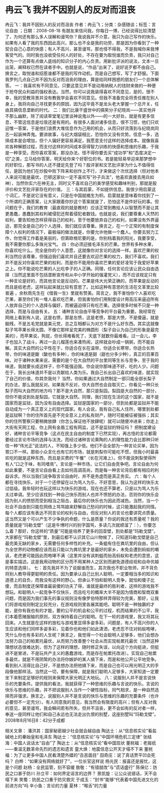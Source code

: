 # 冉云飞  我并不因别人的反对而沮丧

冉云飞：我并不因别人的反对而沮丧
作者：冉云飞；分类：杂感随谈；标签：言论自由 ；日期：2008-08-18
有朋友来信问我，你每日一博，已经说得比较清楚了，为何还有那么多人误解和谩骂你？我说我并不介意，我只为自己写作的快乐。如果有人看了我的东西因此高兴，那么也不全是我的功劳，那是因为你看到了一种契合自己心意的快感；有人不高兴，甚至谩骂，那也怪不得我，不是我喊你来我博客受气的。同时我也没收受任何人的好处，不存在要为取悦谁而负责，我只对自己作为一个还算有点做人底线的知识分子的内心负责。用新批评派的说法，文本一旦出笼，阐释权已然在读者手中。也就是说，“作品”出来了，说好说歹都不由自己。换言之，取悦谁和招惹谁都不是我的写作动机，而是自己想写，写了才舒服。下面我罗列几点自己并不因为反对而沮丧的理由，算是给同样困惑的朋友们一个总体解答。
一：我喜欢有不同意见，只要这意见并不是动用纳税人的钱财来做的一种便于抢夺民众利益的强权表达。当然，你可以说我装得喜欢不同意见，是的，很不幸，我的受教背景并没有教我学会喜欢不同意见。但我不准备完全将责任推在别人身上，我将向自己寻找更多的原因，因为这毕竟不是龙头老大掌握一个总开关，任由其搞信息垄断的时代。
二：我们比康干盛世中的搞笑分子纪晓岚——其实他并不那么幽默，除了阅读草堂笔记里谈神说鬼以外——的一大好处，就是有更多信息，不管这信息是垃圾还是有用的。有很多人面对诸多信息，很不习惯，他们只欢迎惟一答案，于是他们浪费大堆信息作为己用的机会，从而只好流落到与纪晓岚同志一起装神弄鬼。要讲故事，与纪大烟袋相比，恐怕你又没有优势。信息一多，选择成本是会增加，但个人偏好更容易满足，我愿意支付这样的选择成本。就像我喜欢各种解题过程，而支付这样的时间成本获得智力训练的快感和思维的乐趣，于我是一种享受。而你喜欢答案，那没办法，怪不得你要去买“成功学”和“态度决定一切”之类，立马给你答案，明天给你来个好职位的书。若是能轻易举迎来那梦想中的好职位，那写书的人还不捷足先登了吗？股评家和文艺批评家为什么不值得信任，是因为他们在炒股中败下阵来和创作上不行，才来做这个次优选择（但对他本人来说可能是最优，巴顿这家伙一定不喜欢写“孙子兵法”，他喜欢直接去用兵如神），当然你实六在神无主，同时又不喜欢自己的美学感受和趣味判别，那就是股评价和文艺批评家存在的价值。
三：与其启蒙，不如提供信息。我很少用启蒙这个词汇，不是说它没有意义，只是在中国就橘生为枳。启蒙就是意味着你找到了一个所谓的正确答案，让大家跟着你抄这个答案就是了，恐怕这不是件好玩的事。但问题在于，我们的教育（最直观的就是教材）应该正常到教给人以智慧而不是让其更愚蠢，愚蠢到其权利被侵犯还帮着侵犯者数钱。也就是说，我们要尊重人天然的权利，要告知他怎样获得自己的权利，至于他要放弃自己的权利，如果没有外界逼迫，那完全是自己的个人选择，我们就应该尊重。换言之，在一个正常的有制度保障个人权利的情况下，最极端的做法就是，你要允许他做一个蠢人。你要去努力工作，你觉得工作着是美丽的，但第欧根尼要的是，你别档着我的阳光，我要享受，我不需要你那么多珠光宝气。
四：你必须迎接毛泽东的芒果。世界有多种水果，你喜欢吃什么，完全是你的个人意愿，这就像你对言论的选择一样。喜欢芒果的权利当然应该尊重，但强迫我们喜欢并且还要去欢迎芒果的权力，我们不喜欢。我们并不是反对你喜欢芒果的权利，而是你不能用你喜欢芒果的爱好凌驾于我爱好苹果之上。你不能说吃芒果的人比吃李子的人正确。同理，任何言论应该让民众自由选择（当然这里面不包括垄断宣传和从中小学开始的强灌党义），而不应该规定只有一种言论是好的，而其他言论是反动的。芒果是伟大光荣正确的，而苹果是反动的而且是纸老虎，这样玩起来就比较有意思了。比如这种有意思的生活在文革里比较普遍 ，余秋雨先生在《借我一生》里就有赞美。简言之，我不害怕你个人喜欢吃芒果，甚至你们有一堆人喜欢吃芒果，但我害怕你们用制度设计用高压来逼迫所有人放弃自己的个人选择与偏好，而被逼迫得只有吃芒果。选择很多时候不只是一种选择，而是与自由有关。
五：诸种言论自由平等竞争的平台最为重要。我经常在网络上看到有人说，这是右愤，那是左愤，这是老愤，那是大愤，不是傻逼，就是脑残，不是五毛党就是美元党，总之互相都认为对方不是什么好东西。其实这就像梨子骂苹果长得太圆，不像它那样呈完美的椭圆形（梨子自认为自己的形象是最完美的），而苹果说，狗屁，你长得难看死了，天底下就数你最难看。过一会儿，李子也加入了战斗，再过一会儿榴莲也来凑热闹，这样就会吵成一锅粥，而不能自解。其实大自然的公平性在于，你适合在长在温带，你适合长寒带，你适合长热带，你的味道是酸（酸也有多种），你的味道是甜（甜也分多少种），真正的百果百味。对于诸种水果来说，需要的是个在大自然的平台里同等生长与竞争，至于我的味道，我就要长成这样子，你不能强迫我。你会说你那味道不好，吃的人少。问题在于，我长出味道并不是以贡献给人类为乐。我自己长出自己喜欢的味道，就实现了自己的价值，你其奈我何？
当然，你如果通过大自然制定一部只能全部长梨子的办法，那么我就反对。如果我不反对，你大自然也会自取灭亡，你看见一种只长梨子而叫大自然的地方吗？那不是大自然，那只是梨园。梨园是大自然的一部分，但你不能说到处是梨园，它就是大自然。同理，我们现在生活的这个国家，就不是国家而是监狱，因为没有自由选择。监狱是国家的一部分，但到处都是监狱并不能自动成为一个真正意义上的现代国家。有人会说，我有自己私人住所，哪里到处都是监狱啊？你的住所首先是不完全意义上的私有财产，随时可能被征被强拆；其实你的住所警察只要稍微放肆（你怎么保证他不放肆呢）就可以随便冲进来；你走上大街有天网工程，你上网有金盾工程有网监，这不是监狱的特征吗？
把制度建设好，诸种言论平等竞争（这点在民主自由的制度下已然实现），再古怪的言论都需要经过言论市场的选择与汰洗，而经过诸种言论熏陶的人的理性能力会比那种只听信一种“伟光正”说法的人，不知强上多少倍。他们不会全部为一种言论买单，因为胃口不一样。那些小众言化也有它的市场，就是刺梨你可能吃不惯，但我小时最喜欢吃的就是这种东西，而且是买费的“午餐”（长在河滩上）。但不能说刺梨使得所有人“口之于味，有同嗜焉”。言论是一种市场，让它们自由竞争吧。言论自由为何如此重要，不是言论自由看上去如何高调高尚，而是每一种言论背后都有相应的利益诉求。所以当我们说争取言论自由时，并不是务虚而是真正务实。
六：每个人都在寻找快乐，对于一个还停留在以为骂人为乐，不好意思，我认为这样的快乐太过低级。我年轻时也玩这样以为快乐的游戏，现在也还不算老，只是以为骂人为乐太过单调。至少应该找到一种自己快乐而别人也并不愤怒的办法，否则你的快乐会因为别人的愤怒而受到相当之阻击，最后你的快乐也为因此而减色。当然，当一个社会不自由到只能在网络上骂骂娘来舒解自己愁闷的时候，这只能激起我的同情。每个人都应该有表达不同言论的权利与自由，但反对别人的言论也要讲究点质量。这当然又是个可以产生不少争执的命题，什么是质量？你说的我还有质量呢？我的质量就是“玛勒戈壁”（这是牛博时兴的别字国骂，多读几次就顺溜了：），你要怎么着？那好，你这样的“质量”可能是培养了更多的回音壁，到处都是“玛勒戈壁”。大家都在“玛勒戈壁”里，到最后都不认识其它山川物候了，只知道玛勒戈壁是自己最完美无缺的家乡，无需要任何多样性的补充。一条蛆有住在粪坑里的自由，但认为全世界的动物都应该而且只能以为粪坑里才是最好的家乡，未免会遭到蚂蚁的嘲讽，老虎更可能因此而咆哮不满（这里并没有讽刺蛆而抬高蚂蚁和老虎的意思，这是事实描述。这是我用动物的区分而不用某种人之区别而避免道德歧视和自命优越的特意选择）。
七：首先我并不为了说服谁而生，其次我也不职业牧师，并不背负将别人教导得更聪明的责任。因为要承认自己比别人聪明，一定要相当多的知识和道德上的自负，而我没有这样的野心。但承认不怕和聪明人竞争，就怕和傻子比傻，而且制度还保障谁最装傻的功夫了得，谁就是最终的胜利者，这样的游戏我不想玩。和聪明人一起竞争不仅快乐，而且吃亏的概率大半不是因为情商和智商双重问题，而是因为我们事先的事议规则没有像罗伯特那样弄得较为完美，那好，让我们将游戏规则制定比较充分，在游戏规则里各展其能吧。聪明不是一种独霸的才能，是你有我也有的才能，要的公平的机会和公平的过程，机而结果的不公平，我们本着愿赌服输的原则，双方保持着自己的聪明。在下一轮的游戏里，我又将其玩回来。人生就是在这样的放松与游戏里显得多姿多彩。问题是，有人不高兴你的人生应该和他们同样多姿多彩，见着你也和他们如此潇洒，老虎忍不住对蚂蚁咆哮，凭什么你也有多彩的人生呢？换言之，我觉得一个社会聪明人足够多，他们会想办法努力自己的帕累托最优，从而努力改善整个社会从而实现帕累托最优（当然这种理想状态很难达到，但为了这样的理想，随时修正失误，以向这个方向挺进，但挺进不是冒进，不是玩共产主义的愚蠢游戏，而是存在帕累托改进）。实现自己帕累多最优，就是不用阴鸷的办法将你嫉妒的某人搞下来，而是和他公开公平地竞争。看到别人活得比自己好，不是想办法把他搞下来，而是自己也可以用光明正大的手段像他那样活。当然这一切，要有保障，就是我们聪明人足够多，大家知道一定要坐下来制定足够好的规则来保障大家光明正大地玩。
八：说服别人并不是言说快乐的充要条件。提供我的看法，我就获得了一种思维的乐趣与言说的快乐。言说的快乐与思维的乐趣，并不把说服别人当作一个硬性指标，同气相求，是一种自然选择而非强求。换言之，说服别人并不是言说的快乐与思维的乐趣的充要条件（也许必要但不一定充分）。有人同意我的意见，我当然会有限度的高兴；但有人反对我的意见，甚至谩骂，我会瞬间若有所失，但并不沮丧，更不会如有的反对者一样，奉送一座同样让他们和自己永远也无法走出仇恨的别墅，这座别墅叫“玛勒戈壁”。
2008年8月16日8：42分于成都

相关文章：
潘洪其：国家秘密越少社会就会越自由
陶达士：从“信息核实论”看盐碱地上的秦始皇和毛泽东
陶达士：“信息核实论”与“中国环境危机三定律”
张结海：中国人说话太“自由”了
陶达士：从“信息核实论”看中国现状
董桄福：老报纸——重温无数革命先烈的遗志和遗言
童大焕：地震信息公开天才塌不下来
董桄福：为了让更多中国人民看清楚外媒的“丑恶面目”
田奇庄：说了真话贾平凹会死吗？
白桦：“如果没有网络就好了”，一位长官这样说
杨光民：报喜还是报忧，这是个问题
赵杨：全民监管，刻不容缓
敖敬：“有错就改”与“谎话盛行”
陈保亿：防民之口甚于防川
孙立平：如何界定谣言的边界？
景凯旋：让公众说错话，天不会塌下来
笑蜀：防民之口重于防灾救灾
于成玉：“封书”能够“代表着中国先进文化的前进方向”吗
辛小鱼：言论的力量
夏林：“喉舌”的力量